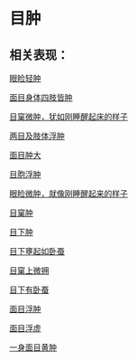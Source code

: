 # 目肿## 相关表现：[眼睑轻肿](https://www.gmzyjc.com/search/result?wd=眼睑轻肿)[面目身体四肢皆肿](https://www.gmzyjc.com/search/result?wd=面目身体四肢皆肿)[目窠微肿，犹如刚睡醒起床的样子](https://www.gmzyjc.com/search/result?wd=目窠微肿，犹如刚睡醒起床的样子)[两目及肢体浮肿](https://www.gmzyjc.com/search/result?wd=两目及肢体浮肿)[面目肿大](https://www.gmzyjc.com/search/result?wd=面目肿大)[目胞浮肿](https://www.gmzyjc.com/search/result?wd=目胞浮肿)[眼睑微肿，就像刚睡醒起来的样子](https://www.gmzyjc.com/search/result?wd=眼睑微肿，就像刚睡醒起来的样子)[目窠肿](https://www.gmzyjc.com/search/result?wd=目窠肿)[目下肿](https://www.gmzyjc.com/search/result?wd=目下肿)[目下壅起如卧蚕](https://www.gmzyjc.com/search/result?wd=目下壅起如卧蚕)[目窠上微拥](https://www.gmzyjc.com/search/result?wd=目窠上微拥)[目下有卧蚕](https://www.gmzyjc.com/search/result?wd=目下有卧蚕)[面目浮肿](https://www.gmzyjc.com/search/result?wd=面目浮肿)[面目浮虚](https://www.gmzyjc.com/search/result?wd=面目浮虚)[一身面目黄肿](https://www.gmzyjc.com/search/result?wd=一身面目黄肿)